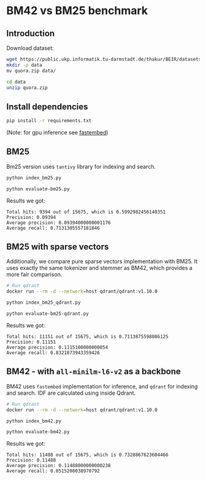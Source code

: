 

# BM42 vs BM25 benchmark


## Introduction

Download dataset:

```bash
wget https://public.ukp.informatik.tu-darmstadt.de/thakur/BEIR/datasets/quora.zip
mkdir -p data
mv quora.zip data/

cd data
unzip quora.zip
```

## Install dependencies

```bash
pip install -r requirements.txt
```

(Note: for gpu inference see [fastembed](https://github.com/qdrant/fastembed?tab=readme-ov-file#%EF%B8%8F-fastembed-on-a-gpu))


## BM25

Bm25 version uses `tantivy` library for indexing and search. 

```bash
python index_bm25.py

python evaluate-bm25.py
```

Results we got:

```
Total hits: 9394 out of 15675, which is 0.5992982456140351
Precision: 0.09394
Average precision: 0.09394000000001176
Average recall: 0.7131305557181846
```

## BM25 with sparse vectors

Additionally, we compare pure sparse vectors implementation with BM25. 
It uses exactly the same tokenizer and stemmer as BM42, which provides a more fair comparison.


```bash
# Run qdrant
docker run --rm -d --network=host qdrant/qdrant:v1.10.0

python index_bm25_qdrant.py

python evaluate-bm25-qdrant.py
```

Results we got:

```
Total hits: 11151 out of 15675, which is 0.7113875598086125
Precision: 0.11151
Average precision: 0.1115100000000054
Average recall: 0.8321873943359426
```

## BM42 - with `all-minilm-l6-v2` as a backbone

BM42 uses `fastembed` implementation for inference, and `qdrant` for indexing and search.
IDF are calculated using inside Qdrant.


```bash
# Run qdrant
docker run --rm -d --network=host qdrant/qdrant:v1.10.0

python index_bm42.py

python evaluate-bm42.py
```

Results we got:

```
Total hits: 11488 out of 15675, which is 0.7328867623604466
Precision: 0.11488
Average precision: 0.11488000000000238
Average recall: 0.8515208038970792
```
